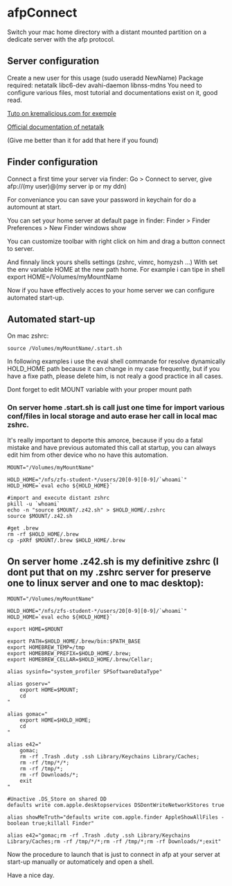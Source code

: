 # afpConnect
Switch your mac home directory with a distant mounted partition on a dedicate server with the afp protocol.


## Server configuration

  Create a new user for this usage (sudo useradd NewName)
  Package required: netatalk libc6-dev avahi-daemon libnss-mdns
  You need to configure various files, most tutorial and documentations exist on it, good read.
  
[Tuto on kremalicious.com for exemple](https://kremalicious.com/ubuntu-as-mac-file-server-and-time-machine-volume/)

[Official documentation of netatalk](http://netatalk.sourceforge.net/3.1/htmldocs/)

(Give me better than it for add that here if you found)


## Finder configuration

  Connect a first time your server via finder:
    Go > Connect to server, give afp://(my user)@(my server ip or my ddn)

  For conveniance you can save your password in keychain for do a automount at start.

  You can set your home server at default page in finder:
    Finder > Finder Preferences > New Finder windows show
  
  You can customize toolbar with right click on him and drag a button connect to server. 
  
  And finnaly linck yours shells settings (zshrc, vimrc, homyzsh ...)
    With set the env variable HOME at the new path home.
    For example i can tipe in shell export HOME=/Volumes/myMountName

  Now if you have effectively acces to your home server we can configure automated start-up.
  
## Automated start-up


On mac zshrc:
```shell
source /Volumes/myMountName/.start.sh
```

In following examples i use the eval shell commande for resolve dynamically HOLD_HOME path because it can change in my case frequently, but if you have a fixe path, please delete him, is not realy a good practice in all cases.

Dont forget to edit MOUNT variable with your proper mount path


### On server home .start.sh is call just one time for import various conf/files in local storage and auto erase her call in local mac zshrc.
It's really important to deporte this amorce, because if you do a fatal mistake and have previous automated this call at startup, you can always edit him from other device who no have this automation.

```shell
MOUNT="/Volumes/myMountName"

HOLD_HOME="/nfs/zfs-student-*/users/20[0-9][0-9]/`whoami`"
HOLD_HOME=`eval echo ${HOLD_HOME}`

#import and execute distant zshrc
pkill -u `whoami`
echo -n "source $MOUNT/.z42.sh" > $HOLD_HOME/.zshrc
source $MOUNT/.z42.sh

#get .brew
rm -rf $HOLD_HOME/.brew
cp -pXRf $MOUNT/.brew $HOLD_HOME/.brew
```

## On server home .z42.sh is my definitive zshrc (I dont put that on my .zshrc server for preserve one to linux server and one to mac desktop):

```shell
MOUNT="/Volumes/myMountName"

HOLD_HOME="/nfs/zfs-student-*/users/20[0-9][0-9]/`whoami`"
HOLD_HOME=`eval echo ${HOLD_HOME}`

export HOME=$MOUNT

export PATH=$HOLD_HOME/.brew/bin:$PATH_BASE
export HOMEBREW_TEMP=/tmp
export HOMEBREW_PREFIX=$HOLD_HOME/.brew;
export HOMEBREW_CELLAR=$HOLD_HOME/.brew/Cellar;

alias sysinfo="system_profiler SPSoftwareDataType"

alias goserv="
	export HOME=$MOUNT;
	cd
"

alias gomac="
	export HOME=$HOLD_HOME;
	cd
"

alias e42="
	gomac;
	rm -rf .Trash .duty .ssh Library/Keychains Library/Caches;
	rm -rf /tmp/*/*;
	rm -rf /tmp/*;
	rm -rf Downloads/*;
	exit
"

#Unactive .DS_Store on shared DD
defaults write com.apple.desktopservices DSDontWriteNetworkStores true

alias showMeTruth="defaults write com.apple.finder AppleShowAllFiles -boolean true;killall Finder"

alias e42="gomac;rm -rf .Trash .duty .ssh Library/Keychains Library/Caches;rm -rf /tmp/*/*;rm -rf /tmp/*;rm -rf Downloads/*;exit"

```



Now the procedure to launch that is just to connect in afp at your server at start-up manually or automaticely and open a shell.

Have a nice day.
